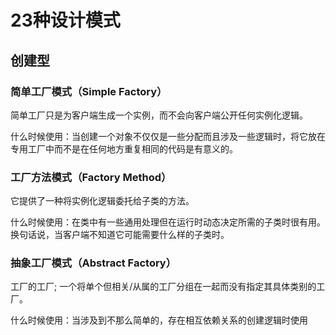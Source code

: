 # 23种设计模式

## 创建型
### 简单工厂模式（Simple Factory）

简单工厂只是为客户端生成一个实例，而不会向客户端公开任何实例化逻辑。  

什么时候使用：当创建一个对象不仅仅是一些分配而且涉及一些逻辑时，将它放在专用工厂中而不是在任何地方重复相同的代码是有意义的。  

### 工厂方法模式（Factory Method）

它提供了一种将实例化逻辑委托给子类的方法。  

什么时候使用：在类中有一些通用处理但在运行时动态决定所需的子类时很有用。换句话说，当客户端不知道它可能需要什么样的子类时。  

### 抽象工厂模式（Abstract Factory）

工厂的工厂; 一个将单个但相关/从属的工厂分组在一起而没有指定其具体类别的工厂。  

什么时候使用：当涉及到不那么简单的，存在相互依赖关系的创建逻辑时使用  

